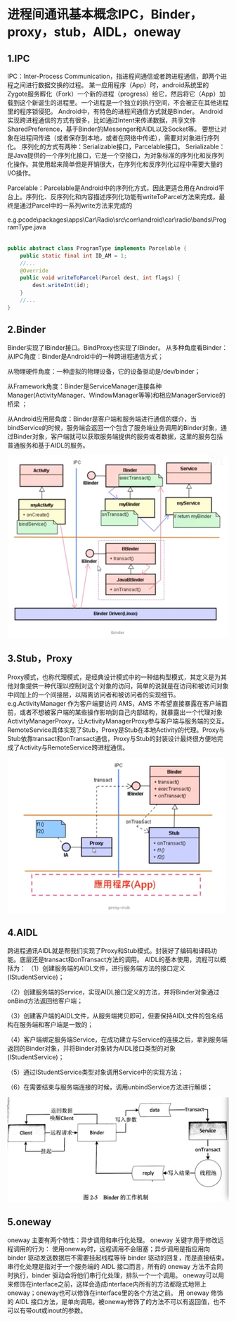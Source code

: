 # 进程间通讯基本概念IPC，Binder，proxy，stub，AIDL，oneway


## 1.IPC
IPC：Inter-Process Communication，指进程间通信或者跨进程通信，即两个进程之间进行数据交换的过程。
某一应用程序（App）时，android系统里的Zygote服务孵化（Fork）一个新的进程（progress）给它，然后将它（App）加载到这个新诞生的进程里。一个进程是一个独立的执行空间，不会被正在其他进程里的程序锁侵犯。
Android中，有特色的进程间通信方式就是Binder。
Android实现跨进程通信的方式有很多，比如通过Intent来传递数据，共享文件SharedPreference，基于Binder的Messenger和AIDL以及Socket等。
要想让对象在进程间传递（或者保存到本地，或者在网络中传递），需要对对象进行序列化。
序列化的方式有两种：Serializable接口，Parcelable接口。
Serializable：是Java提供的一个序列化接口，它是一个空接口，为对象标准的序列化和反序列化操作。其使用起来简单但是开销很大，在序列化和反序列化过程中需要大量的I/O操作。

Parcelable：Parcelable是Android中的序列化方式，因此更适合用在Android平台上。序列化、反序列化和内容描述序列化功能有writeToParcel方法来完成，最终是通过Parcel中的一系列write方法来完成的

e.g.pcode\packages\apps\Car\Radio\src\com\android\car\radio\bands\ProgramType.java

```java

public abstract class ProgramType implements Parcelable {
    public static final int ID_AM = 1;
    //...
    @Override
    public void writeToParcel(Parcel dest, int flags) {
        dest.writeInt(id);
    }
    //...
}

```

## 2.Binder
Binder实现了IBinder接口。BindProxy也实现了IBinder。
从多种角度看Binder：
从IPC角度：Binder是Android中的一种跨进程通信方式；

从物理硬件角度：一种虚拟的物理设备，它的设备驱动是/dev/binder；

从Framework角度：Binder是ServiceManager连接各种Manager(ActivityManager、WindowManager等等)和相应ManagerService的桥梁 ；

从Android应用层角度：Binder是客户端和服务端进行通信的媒介，当bindService的时候，服务端会返回一个包含了服务端业务调用的Binder对象，通过Binder对象，客户端就可以获取服务端提供的服务或者数据，这里的服务包括普通服务和基于AIDL的服务。

![avatar](./binder.png)

## 3.Stub，Proxy
Proxy模式，也称代理模式，是经典设计模式中的一种结构型模式，其定义是为其他对象提供一种代理以控制对这个对象的访问，简单的说就是在访问和被访问对象中间加上的一个间接层，以隔离访问者和被访问者的实现细节。e.g.ActivityManager 作为客户端要访问 AMS，AMS 不希望直接暴露在客户端面前，或者不想被客户端的某些操作影响到自己内部结构，就暴露出一个代理对象ActivityManagerProxy，让ActivityManagerProxy参与客户端与服务端的交互。
RemoteService具体实现了Stub，Proxy是Stub在本地Activity的代理。Proxy与Stub依靠transact和onTransact通信，Proxy与Stub的封装设计最终很方便地完成了Activity与RemoteService跨进程通信。

![avatar](./proxy-stub.png)

## 4.AIDL
跨进程通讯AIDL就是帮我们实现了Proxy和Stub模式。封装好了编码和译码功能。底层还是transact和onTransact方法的调用。
AIDL的基本使用，流程可以概括为：
（1）创建服务端的AIDL文件，进行服务端方法的接口定义(IStudentService)；

（2）创建服务端的Service，实现AIDL接口定义的方法，并将Binder对象通过onBind方法返回给客户端；

（3）创建客户端的AIDL文件，从服务端拷贝即可，但要保持AIDL文件的包名结构在服务端和客户端是一致的；

（4）客户端绑定服务端Service，在成功建立与Service的连接之后，拿到服务端返回的Binder对象，并将Binder对象转为AIDL接口类型的对象(IStudentService)；

（5）通过IStudentService类型对象调用Service中的实现方法；

（6）在需要结束与服务端连接的时候，调用unbindService方法进行解绑；

![avatar](./binder-flow.png)

## 5.oneway
oneway 主要有两个特性：异步调用和串行化处理。
oneway 关键字用于修改远程调用的行为： 使用oneway时，远程调用不会阻塞；异步调用是指应用向 binder 驱动发送数据后不需要挂起线程等待 binder 驱动的回复，而是直接结束。
串行化处理是指对于一个服务端的 AIDL 接口而言，所有的 oneway 方法不会同时执行，binder 驱动会将他们串行化处理，排队一个一个调用。
oneway可以用来修饰在interface之前，这样会造成interface内所有的方法都隐式地带上oneway；oneway也可以修饰在interface里的各个方法之前。
用 oneway 修饰的 AIDL 接口方法，是单向调用。被oneway修饰了的方法不可以有返回值，也不可以有带out或inout的参数。
 